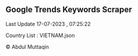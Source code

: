 

## Google Trends Keywords Scraper 
 
Last Update 17-07-2023 , 07:25:22

Country List :
VIETNAM.json



© Abdul Muttaqin 
